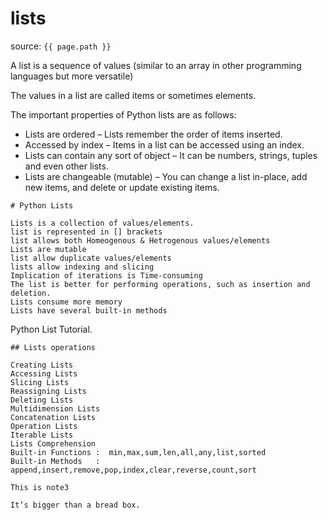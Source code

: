 
# lists
source: `{{ page.path }}`

A list is a sequence of values (similar to an array in other programming languages but more versatile)

The values in a list are called items or sometimes elements.

The important properties of Python lists are as follows:

* Lists are ordered – Lists remember the order of items inserted.
* Accessed by index – Items in a list can be accessed using an index.
* Lists can contain any sort of object – It can be numbers, strings, tuples and even other lists.
* Lists are changeable (mutable) – You can change a list in-place, add new items, and delete or update existing items.

```tip
# Python Lists

Lists is a collection of values/elements.
list is represented in [] brackets
list allows both Homeogenous & Hetrogenous values/elements
Lists are mutable
list allow duplicate values/elements
lists allow indexing and slicing
Implication of iterations is Time-consuming
The list is better for performing operations, such as insertion and deletion.
Lists consume more memory
Lists have several built-in methods

```
Python List Tutorial.

```note
## Lists operations

Creating Lists
Accessing Lists
Slicing Lists
Reassigning Lists
Deleting Lists
Multidimension Lists
Concatenation Lists
Operation Lists
Iterable Lists
Lists Comprehension
Built-in Functions :  min,max,sum,len,all,any,list,sorted
Built-in Methods   :  append,insert,remove,pop,index,clear,reverse,count,sort
```
```note
This is note3
```

```tip
It’s bigger than a bread box.
```